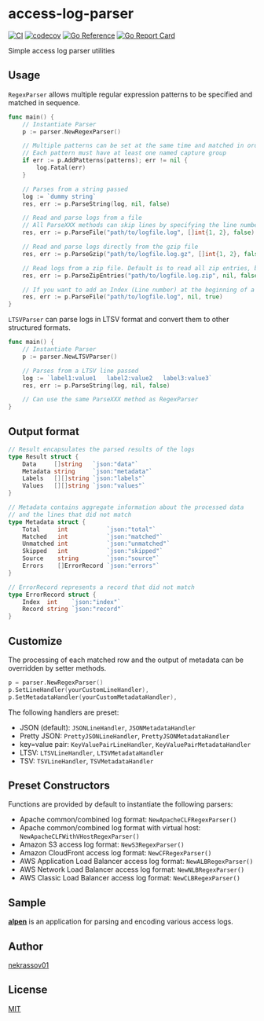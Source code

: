 access-log-parser
=================

[![CI](https://github.com/nekrassov01/access-log-parser/actions/workflows/test.yml/badge.svg?branch=main)](https://github.com/nekrassov01/access-log-parser/actions/workflows/test.yml)
[![codecov](https://codecov.io/gh/nekrassov01/access-log-parser/graph/badge.svg?token=RIV62CQILM)](https://codecov.io/gh/nekrassov01/access-log-parser)
[![Go Reference](https://pkg.go.dev/badge/github.com/nekrassov01/access-log-parser.svg)](https://pkg.go.dev/github.com/nekrassov01/access-log-parser)
[![Go Report Card](https://goreportcard.com/badge/github.com/nekrassov01/access-log-parser)](https://goreportcard.com/report/github.com/nekrassov01/access-log-parser)

Simple access log parser utilities

Usage
-----

`RegexParser` allows multiple regular expression patterns to be specified and matched in sequence.

```go
func main() {
	// Instantiate Parser
	p := parser.NewRegexParser()

	// Multiple patterns can be set at the same time and matched in order
	// Each pattern must have at least one named capture group
	if err := p.AddPatterns(patterns); err != nil {
		log.Fatal(err)
	}

	// Parses from a string passed
	log := `dummy string`
	res, err := p.ParseString(log, nil, false)

	// Read and parse logs from a file
	// All ParseXXX methods can skip lines by specifying the line numbers
	res, err := p.ParseFile("path/to/logfile.log", []int{1, 2}, false)

	// Read and parse logs directly from the gzip file
	res, err := p.ParseGzip("path/to/logfile.log.gz", []int{1, 2}, false)

	// Read logs from a zip file. Default is to read all zip entries, but glob patterns can be applied
	res, err := p.ParseZipEntries("path/to/logfile.log.zip", nil, false, "*.log")

	// If you want to add an Index (Line number) at the beginning of a line, set the third argument to true
	res, err := p.ParseFile("path/to/logfile.log", nil, true)
}
```

`LTSVParser` can parse logs in LTSV format and convert them to other structured formats.

```go
func main() {
	// Instantiate Parser
	p := parser.NewLTSVParser()

	// Parses from a LTSV line passed
	log := `label1:value1	label2:value2	label3:value3`
	res, err := p.ParseString(log, nil, false)

	// Can use the same ParseXXX method as RegexParser
}
```

Output format
-------------

```go
// Result encapsulates the parsed results of the logs
type Result struct {
	Data     []string   `json:"data"`
	Metadata string     `json:"metadata"`
	Labels   [][]string `json:"labels"`
	Values   [][]string `json:"values"`
}

// Metadata contains aggregate information about the processed data
// and the lines that did not match
type Metadata struct {
	Total     int           `json:"total"`
	Matched   int           `json:"matched"`
	Unmatched int           `json:"unmatched"`
	Skipped   int           `json:"skipped"`
	Source    string        `json:"source"`
	Errors    []ErrorRecord `json:"errors"`
}

// ErrorRecord represents a record that did not match
type ErrorRecord struct {
	Index  int    `json:"index"`
	Record string `json:"record"`
}
```

Customize
---------

The processing of each matched row and the output of metadata can be overridden by setter methods.

```go
p = parser.NewRegexParser()
p.SetLineHandler(yourCustomLineHandler),
p.SetMetadataHandler(yourCustomMetadataHandler),
```

The following handlers are preset:

- JSON (default): `JSONLineHandler`, `JSONMetadataHandler`
- Pretty JSON: `PrettyJSONLineHandler`, `PrettyJSONMetadataHandler`
- key=value pair: `KeyValuePairLineHandler`, `KeyValuePairMetadataHandler`
- LTSV: `LTSVLineHandler`, `LTSVMetadataHandler`
- TSV: `TSVLineHandler`, `TSVMetadataHandler`

Preset Constructors
-------------------

Functions are provided by default to instantiate the following parsers:

- Apache common/combined log format: `NewApacheCLFRegexParser()`
- Apache common/combined log format with virtual host: `NewApacheCLFWithVHostRegexParser()`
- Amazon S3 access log format: `NewS3RegexParser()`
- Amazon CloudFront access log format: `NewCFRegexParser()`
- AWS Application Load Balancer access log format: `NewALBRegexParser()`
- AWS Network Load Balancer access log format: `NewNLBRegexParser()`
- AWS Classic Load Balancer access log format: `NewCLBRegexParser()`

Sample
------

[__alpen__](https://github.com/nekrassov01/alpen/blob/main/app.go#L353-L395) is an application for parsing and encoding various access logs.

Author
------

[nekrassov01](https://github.com/nekrassov01)

License
-------

[MIT](https://github.com/nekrassov01/access-log-parser/blob/main/LICENSE)
